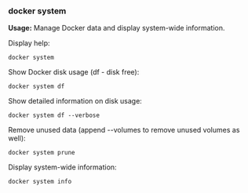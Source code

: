 ### docker system

**Usage:** Manage Docker data and display system-wide information. <br />

Display help:

```
docker system
```

Show Docker disk usage (df - disk free):

```
docker system df
```

Show detailed information on disk usage:

```
docker system df --verbose
```

Remove unused data (append --volumes to remove unused volumes as well):

```
docker system prune
```

Display system-wide information:

```
docker system info
```
